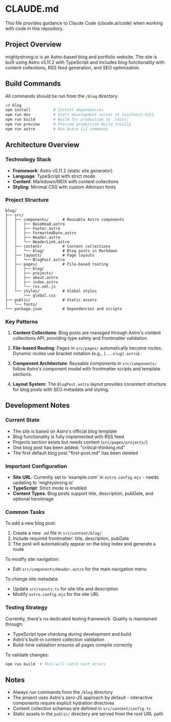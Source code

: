 # CLAUDE.md

This file provides guidance to Claude Code (claude.ai/code) when working with code in this repository.

## Project Overview

mightystrong.io is an Astro-based blog and portfolio website. The site is built using Astro v5.11.2 with TypeScript and includes blog functionality with content collections, RSS feed generation, and SEO optimization.

## Build Commands

All commands should be run from the `/blog` directory:

```bash
cd blog
npm install          # Install dependencies
npm run dev          # Start development server at localhost:4321
npm run build        # Build for production to ./dist/
npm run preview      # Preview production build locally
npm run astro        # Run Astro CLI commands
```

## Architecture Overview

### Technology Stack
- **Framework**: Astro v5.11.2 (static site generator)
- **Language**: TypeScript with strict mode
- **Content**: Markdown/MDX with content collections
- **Styling**: Minimal CSS with custom Atkinson fonts

### Project Structure
```
blog/
├── src/
│   ├── components/      # Reusable Astro components
│   │   ├── BaseHead.astro
│   │   ├── Footer.astro
│   │   ├── FormattedDate.astro
│   │   ├── Header.astro
│   │   └── HeaderLink.astro
│   ├── content/         # Content collections
│   │   └── blog/        # Blog posts in Markdown
│   ├── layouts/         # Page layouts
│   │   └── BlogPost.astro
│   ├── pages/           # File-based routing
│   │   ├── blog/
│   │   ├── projects/
│   │   ├── about.astro
│   │   ├── index.astro
│   │   └── rss.xml.js
│   └── styles/          # Global styles
│       └── global.css
├── public/              # Static assets
│   └── fonts/
└── package.json         # Dependencies and scripts
```

### Key Patterns

1. **Content Collections**: Blog posts are managed through Astro's content collections API, providing type safety and frontmatter validation.

2. **File-based Routing**: Pages in `src/pages/` automatically become routes. Dynamic routes use bracket notation (e.g., `[...slug].astro`).

3. **Component Architecture**: Reusable components in `src/components/` follow Astro's component model with frontmatter scripts and template sections.

4. **Layout System**: The `BlogPost.astro` layout provides consistent structure for blog posts with SEO metadata and styling.

## Development Notes

### Current State
- The site is based on Astro's official blog template
- Blog functionality is fully implemented with RSS feed
- Projects section exists but needs content (`src/pages/projects/`)
- One blog post has been added: "critical-thinking.md"
- The first default blog post "first-post.md" has been deleted

### Important Configuration
- **Site URL**: Currently set to 'example.com' in `astro.config.mjs` - needs updating to 'mightystrong.io'
- **TypeScript**: Strict mode is enabled
- **Content Types**: Blog posts support title, description, pubDate, and optional heroImage

### Common Tasks

To add a new blog post:
1. Create a new `.md` file in `src/content/blog/`
2. Include required frontmatter: title, description, pubDate
3. The post will automatically appear on the blog index and generate a route

To modify site navigation:
- Edit `src/components/Header.astro` for the main navigation menu

To change site metadata:
- Update `src/consts.ts` for site title and description
- Modify `astro.config.mjs` for the site URL

### Testing Strategy

Currently, there's no dedicated testing framework. Quality is maintained through:
- TypeScript type checking during development and build
- Astro's built-in content collection validation
- Build-time validation ensures all pages compile correctly

To validate changes:
```bash
npm run build  # This will catch most errors
```

## Notes

- Always run commands from the `/blog` directory
- The project uses Astro's zero-JS approach by default - interactive components require explicit hydration directives
- Content collection schemas are defined in `src/content/config.ts`
- Static assets in the `public/` directory are served from the root URL path